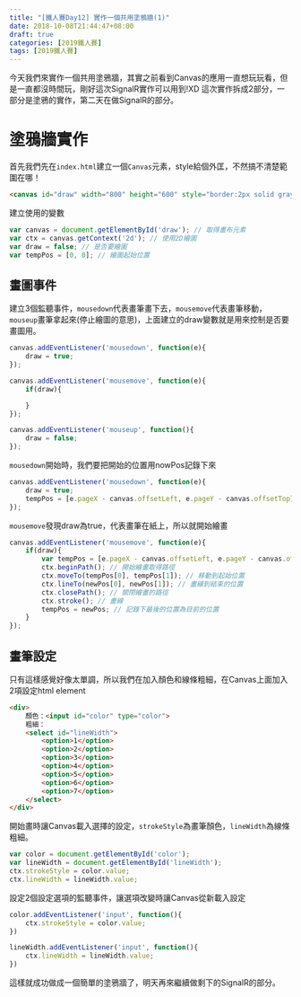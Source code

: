 ```yaml
---
title: "[鐵人賽Day12] 實作一個共用塗鴉牆(1)"
date: 2018-10-08T21:44:47+08:00
draft: true
categories: [2019鐵人賽]
tags: [2019鐵人賽]
---
```

今天我們來實作一個共用塗鴉牆，其實之前看到Canvas的應用一直想玩玩看，但是一直都沒時間玩，剛好這次SignalR實作可以用到!XD
這次實作拆成2部分，一部分是塗鴉的實作，第二天在做SignalR的部分。

# 塗鴉牆實作
首先我們先在`index.html`建立一個`Canvas`元素，style給個外匡，不然搞不清楚範圍在哪！
``` html
<canvas id="draw" width="800" height="600" style="border:2px solid gray"></canvas>
```
建立使用的變數
``` js
var canvas = document.getElementById('draw'); // 取得畫布元素
var ctx = canvas.getContext('2d'); // 使用2D繪圖
var draw = false; // 是否要繪圖
var tempPos = [0, 0]; // 繪圖起始位置
```
## 畫圖事件
建立3個監聽事件，`mousedown`代表畫筆畫下去，`mousemove`代表畫筆移動，`mouseup`畫筆拿起來(停止繪圖的意思)，上面建立的draw變數就是用來控制是否要畫圖用。
``` js
canvas.addEventListener('mousedown', function(e){
    draw = true;
});

canvas.addEventListener('mousemove', function(e){
    if(draw){

    }
});

canvas.addEventListener('mouseup', function(){
    draw = false;
});
```
`mousedown`開始時，我們要把開始的位置用nowPos記錄下來
``` js
canvas.addEventListener('mousedown', function(e){
    draw = true;
    tempPos = [e.pageX - canvas.offsetLeft, e.pageY - canvas.offsetTop];
});
```
`mousemove`發現draw為true，代表畫筆在紙上，所以就開始繪畫
``` js
canvas.addEventListener('mousemove', function(e){
    if(draw){
        var tempPos = [e.pageX - canvas.offsetLeft, e.pageY - canvas.offsetTop]; // 取得結束的位置
        ctx.beginPath(); // 開始繪畫取得路徑
        ctx.moveTo(tempPos[0], tempPos[1]); // 移動到起始位置
        ctx.lineTo(newPos[0], newPos[1]); // 畫線到結束的位置
        ctx.closePath(); // 關閉繪畫的路徑
        ctx.stroke(); // 畫線
        tempPos = newPos; // 記錄下最後的位置為目前的位置
    }
});
```

## 畫筆設定
只有這樣感覺好像太單調，所以我們在加入顏色和線條粗細，在Canvas上面加入2項設定html element
``` html
<div>
    顏色：<input id="color" type="color">
    粗細：
    <select id="lineWidth">
        <option>1</option>
        <option>2</option>
        <option>3</option>
        <option>4</option>
        <option>5</option>
        <option>6</option>
        <option>7</option>
    </select>
</div>
```
開始畫時讓Canvas載入選擇的設定，`strokeStyle`為畫筆顏色，`lineWidth`為線條粗細。
``` js
var color = document.getElementById('color');
var lineWidth = document.getElementById('lineWidth');
ctx.strokeStyle = color.value;
ctx.lineWidth = lineWidth.value;
```
設定2個設定選項的監聽事件，讓選項改變時讓Canvas從新載入設定
``` js
color.addEventListener('input', function(){
    ctx.strokeStyle = color.value;
})

lineWidth.addEventListener('input', function(){
    ctx.lineWidth = lineWidth.value;
})
```
這樣就成功做成一個簡單的塗鴉牆了，明天再來繼續做剩下的SignalR的部分。

